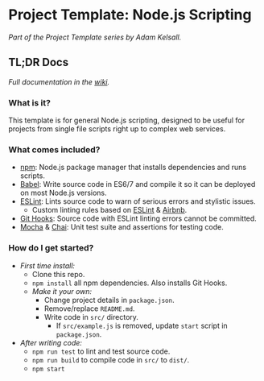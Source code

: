 # Project Template: Node.js Scripting

*Part of the Project Template series by Adam Kelsall.*  

## TL;DR Docs

*Full documentation in the [wiki](https://github.com/adamkelsall/boilerplate-nodejs/wiki).*

### What is it?

This template is for general Node.js scripting, designed to be useful for projects from single file
scripts right up to complex web services.

### What comes included?

- [npm](https://www.npmjs.com/): Node.js package manager that installs dependencies and runs
  scripts.
- [Babel](https://babeljs.io/): Write source code in ES6/7 and compile it so it can be deployed on
  most Node.js versions.
- [ESLint](http://eslint.org/): Lints source code to warn of serious errors and stylistic issues.
  - Custom linting rules based on [ESLint](http://eslint.org/docs/rules/) &
    [Airbnb](https://github.com/airbnb/javascript).
- [Git Hooks](https://git-scm.com/book/en/v2/Customizing-Git-Git-Hooks): Source code with
  ESLint linting errors cannot be committed.
- [Mocha](https://mochajs.org/) & [Chai](http://chaijs.com/): Unit test suite and assertions for
  testing code.

### How do I get started?

- *First time install:*
  - Clone this repo.
  - `npm install` all npm dependencies. Also installs Git Hooks.
  - *Make it your own:*
    - Change project details in `package.json`.
    - Remove/replace `README.md`.
    - Write code in `src/` directory.
      - If `src/example.js` is removed, update `start` script in `package.json`.
- *After writing code:*
  - `npm run test` to lint and test source code.
  - `npm run build` to compile code in `src/` to `dist/`.
  - `npm start`
